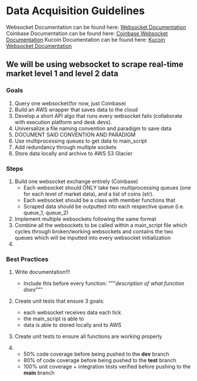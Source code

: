 # Data Acquisition Guidelines
Websocket Documentation can be found here: [Websocket Documentation](https://websockets.readthedocs.io/en/stable/)
Coinbase Documentation can be found here: [Coinbase Websocket Documentation](https://docs.cloud.coinbase.com/prime/docs/websocket-feed)
Kucoin Documentation can be found here: [Kucoin Websocket Documentation](https://docs.kucoin.com/#apply-connect-token)
## We will be using websocket to scrape real-time market level 1 and level 2 data
### Goals
1. Query one websocket(for now, just Coinbase)
2. Build an AWS wrapper that saves data to the cloud
3. Develop a short API algo that runs every websocket fails (collaborate with execution platform and desk devs).
4. Universalize a file naming convention and paradigm to save data
5. DOCUMENT SAID CONVENTION AND PARADIGM
6. Use multiprocessing queues to get data to main_script
7. Add redundancy through multiple sockets
8. Store data locally and archive to AWS S3 Glacier

### Steps
1. Build one websocket exchange entirely (Coinbase)
    * Each websocket should ONLY take two multiprocessing queues (one for each level of market data), and a list of coins (str).
    * Each websocket should be a class with member functions that 
    * Scraped data should be outputted into each respective queue (i.e. queue_1, queue_2)
2. Implement multiple websockets following the same format
3. Combine all the websockets to be called within a main_script file which cycles through broken/working websockets and contains the two queues which will be inputted into every websocket initialization
5. 
### Best Practices
1. Write documentation!!!
    * Include this before every function: """*description of what function does*"""
2. Create unit tests that ensure 3 goals:
    * each websocket receives data each tick
    * the main_script is able to 
    * data is able to stored locally and to AWS
2. Create unit tests to ensure all functions are working properly

3. 
    * 50% code coverage before being pushed to the **dev** branch
    * 80% of code coverage before being pushed to the **test** branch
    * 100% unit coverage + integration tests verified before pushing to the **main** branch

